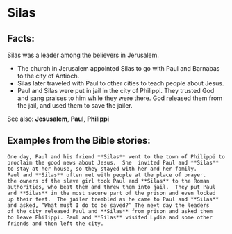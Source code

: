 Silas
=====

Facts:
------

Silas was a leader among the believers in Jerusalem.

-   The church in Jerusalem appointed Silas to go with Paul and Barnabas
    to the city of Antioch.
-   Silas later traveled with Paul to other cities to teach people about
    Jesus.
-   Paul and Silas were put in jail in the city of Philippi. They
    trusted God and sang praises to him while they were there. God
    released them from the jail, and used them to save the jailer.

See also: **Jesusalem**, **Paul**, **Philippi**

Examples from the Bible stories:
--------------------------------

    One day, Paul and his friend **Silas** went to the town of Philippi to
    proclaim the good news about Jesus.  She  invited Paul and **Silas**
    to stay at her house, so they stayed with her and her family.
    Paul and **Silas** often met with people at the place of prayer.
    the owners of the slave girl took Paul and **Silas** to the Roman
    authorities, who beat them and threw them into jail.  They put Paul
    and **Silas** in the most secure part of the prison and even locked
    up their feet.  The jailer trembled as he came to Paul and **Silas**
    and asked, “What must I do to be saved?” The next day the leaders
    of the city released Paul and **Silas** from prison and asked them
    to leave Philippi. Paul and **Silas** visited Lydia and some other
    friends and then left the city.
